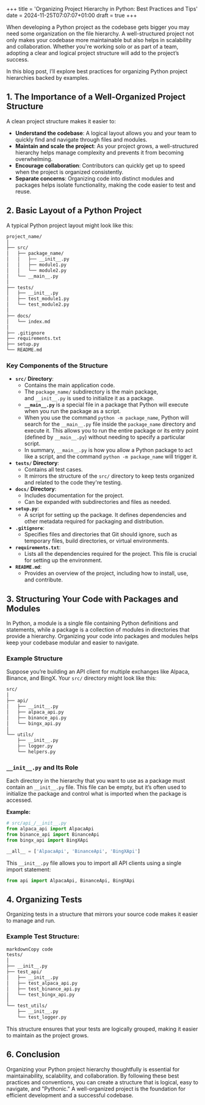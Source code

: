 +++
title = 'Organizing Project Hierarchy in Python: Best Practices and Tips'
date = 2024-11-25T07:07:07+01:00
draft = true
+++


When developing a Python project as the codebase gets bigger you may need some organization on the file hierarchy. A well-structured project not only makes your codebase more maintainable but also helps in scalability and collaboration. Whether you're working solo or as part of a team, adopting a clear and logical project structure will add to the project’s success.

In this blog post, I’ll explore best practices for organizing Python project hierarchies backed by examples.

## **1. The Importance of a Well-Organized Project Structure**

A clean project structure makes it easier to:

- **Understand the codebase**: A logical layout allows you and your team to quickly find and navigate through files and modules.
- **Maintain and scale the project**: As your project grows, a well-structured hierarchy helps manage complexity and prevents it from becoming overwhelming.
- **Encourage collaboration**: Contributors can quickly get up to speed when the project is organized consistently.
- **Separate concerns**: Organizing code into distinct modules and packages helps isolate functionality, making the code easier to test and reuse.

## **2. Basic Layout of a Python Project**

A typical Python project layout might look like this:

```markdown
project_name/
│
├── src/
│   ├── package_name/
│   │   ├── __init__.py
│   │   ├── module1.py
│   │   └── module2.py
│   └── __main__.py
│
├── tests/
│   ├── __init__.py
│   ├── test_module1.py
│   └── test_module2.py
│
├── docs/
│   └── index.md
│
├── .gitignore
├── requirements.txt
├── setup.py
└── README.md
```

### **Key Components of the Structure**

- **`src/` Directory**:
    - Contains the main application code.
    - The `package_name/` subdirectory is the main package, and `__init__.py` is used to initialize it as a package.
    - **`__main__.py`** is a special file in a package that Python will execute when you run the package as a script.
    - When you use the command `python -m package_name`, Python will search for the `__main__.py` file inside the `package_name` directory and execute it. This allows you to run the entire package or its entry point (defined by `__main__.py`) without needing to specify a particular script.
    - In summary, `__main__.py` is how you allow a Python package to act like a script, and the command `python -m package_name` will trigger it.
- **`tests/` Directory**:
    - Contains all test cases.
    - It mirrors the structure of the `src/` directory to keep tests organized and related to the code they're testing.
- **`docs/` Directory**:
    - Includes documentation for the project.
    - Can be expanded with subdirectories and files as needed.
- **`setup.py`**:
    - A script for setting up the package. It defines dependencies and other metadata required for packaging and distribution.
- **`.gitignore`**:
    - Specifies files and directories that Git should ignore, such as temporary files, build directories, or virtual environments.
- **`requirements.txt`**:
    - Lists all the dependencies required for the project. This file is crucial for setting up the environment.
- **`README.md`**:
    - Provides an overview of the project, including how to install, use, and contribute.

## **3. Structuring Your Code with Packages and Modules**

In Python, a module is a single file containing Python definitions and statements, while a package is a collection of modules in directories that provide a hierarchy. Organizing your code into packages and modules helps keep your codebase modular and easier to navigate.

### **Example Structure**

Suppose you’re building an API client for multiple exchanges like Alpaca, Binance, and BingX. Your `src/` directory might look like this:

```markdown
src/
│
├── api/
│   ├── __init__.py
│   ├── alpaca_api.py
│   ├── binance_api.py
│   └── bingx_api.py
│
└── utils/
    ├── __init__.py
    ├── logger.py
    └── helpers.py
```

### **`__init__.py` and Its Role**

Each directory in the hierarchy that you want to use as a package must contain an `__init__.py` file. This file can be empty, but it’s often used to initialize the package and control what is imported when the package is accessed.

**Example:**

```python
# src/api_/__init__.py
from alpaca_api import AlpacaApi
from binance_api import BinanceApi
from bingx_api import BingXApi

__all__ = ['AlpacaApi', 'BinanceApi', 'BingXApi']
```

This `__init__.py` file allows you to import all API clients using a single import statement:

```python
from api import AlpacaApi, BinanceApi, BingXApi
```

## **4. Organizing Tests**

Organizing tests in a structure that mirrors your source code makes it easier to manage and run.

### **Example Test Structure:**

```markdown
markdownCopy code
tests/
│
├── __init__.py
├── test_api/
│   ├── __init__.py
│   ├── test_alpaca_api.py
│   ├── test_binance_api.py
│   └── test_bingx_api.py
│
└── test_utils/
    ├── __init__.py
    └── test_logger.py
```

This structure ensures that your tests are logically grouped, making it easier to maintain as the project grows.

## **6. Conclusion**

Organizing your Python project hierarchy thoughtfully is essential for maintainability, scalability, and collaboration. By following these best practices and conventions, you can create a structure that is logical, easy to navigate, and "Pythonic." A well-organized project is the foundation for efficient development and a successful codebase.